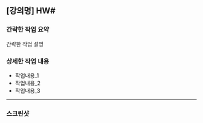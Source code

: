 ## [강의명] HW#

### **간략한 작업 요약**
간략한 작업 설명

### **상세한 작업 내용**
* 작업내용_1
* 작업내용_2
* 작업내용_3

***
### **스크린샷**